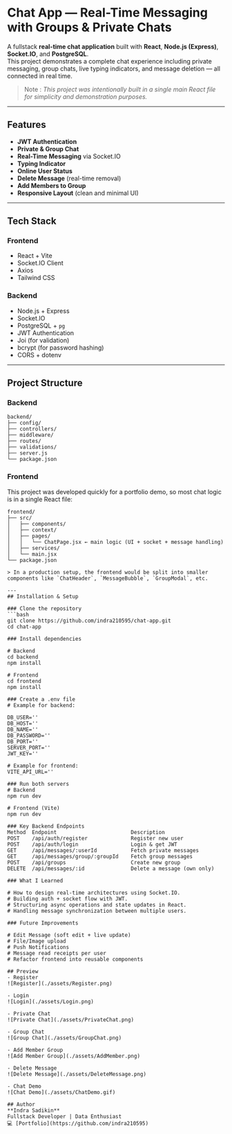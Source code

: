 # Chat App — Real-Time Messaging with Groups & Private Chats

A fullstack **real-time chat application** built with **React**, **Node.js (Express)**, **Socket.IO**, and **PostgreSQL**.  
This project demonstrates a complete chat experience including private messaging, group chats, live typing indicators, and message deletion — all connected in real time.  

> Note : *This project was intentionally built in a single main React file for simplicity and demonstration purposes.*

---

## Features

- **JWT Authentication**
- **Private & Group Chat**
- **Real-Time Messaging** via Socket.IO
- **Typing Indicator**
- **Online User Status**
- **Delete Message** (real-time removal)
- **Add Members to Group**
- **Responsive Layout** (clean and minimal UI)

---

## Tech Stack

### Frontend
- React + Vite
- Socket.IO Client
- Axios
- Tailwind CSS

### Backend
- Node.js + Express
- Socket.IO
- PostgreSQL + `pg`
- JWT Authentication
- Joi (for validation)
- bcrypt (for password hashing)
- CORS + dotenv

---

## Project Structure
### Backend
```
backend/
├── config/
├── controllers/
├── middleware/
├── routes/
├── validations/
├── server.js
└── package.json
```
### Frontend
This project was developed quickly for a portfolio demo, so most chat logic is in a single React file:
```
frontend/
├── src/
│   ├── components/
│   ├── context/
│   ├── pages/
│   │   └── ChatPage.jsx ← main logic (UI + socket + message handling)
│   ├── services/
│   └── main.jsx
└── package.json

> In a production setup, the frontend would be split into smaller components like `ChatHeader`, `MessageBubble`, `GroupModal`, etc.

---
## Installation & Setup

### Clone the repository
```bash
git clone https://github.com/indra210595/chat-app.git
cd chat-app

### Install dependencies

# Backend
cd backend
npm install

# Frontend
cd frontend
npm install

### Create a .env file
# Example for backend:

DB_USER=''
DB_HOST=''
DB_NAME=''
DB_PASSWORD=''
DB_PORT=''
SERVER_PORT=''
JWT_KEY=''

# Example for frontend:
VITE_API_URL=''

### Run both servers
# Backend
npm run dev

# Frontend (Vite)
npm run dev

### Key Backend Endpoints
Method	Endpoint	                    Description
POST	/api/auth/register	            Register new user
POST	/api/auth/login	                Login & get JWT
GET	    /api/messages/:userId	        Fetch private messages
GET	    /api/messages/group/:groupId	Fetch group messages
POST	/api/groups	                    Create new group
DELETE	/api/messages/:id	            Delete a message (own only)

### What I Learned

# How to design real-time architectures using Socket.IO.
# Building auth + socket flow with JWT.
# Structuring async operations and state updates in React.
# Handling message synchronization between multiple users.

### Future Improvements

# Edit Message (soft edit + live update)
# File/Image upload
# Push Notifications
# Message read receipts per user
# Refactor frontend into reusable components

## Preview
- Register
![Register](./assets/Register.png)

- Login
![Login](./assets/Login.png)

- Private Chat
![Private Chat](./assets/PrivateChat.png)

- Group Chat
![Group Chat](./assets/GroupChat.png)

- Add Member Group
![Add Member Group](./assets/AddMember.png)

- Delete Message
![Delete Message](./assets/DeleteMessage.png)

- Chat Demo
![Chat Demo](./assets/ChatDemo.gif)

## Author
**Indra Sadikin**  
Fullstack Developer | Data Enthusiast  
💻 [Portfolio](https://github.com/indra210595)